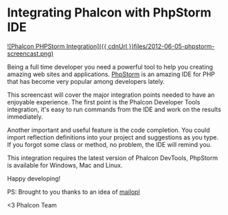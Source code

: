 Integrating Phalcon with PhpStorm IDE
=====================================

[![Phalcon PHPStorm Integration]({{ cdnUrl }}files/2012-06-05-phpstorm-screencast.png)](https://vimeo.com/43455647 "Phalcon PHPStorm Integration - Click to Watch!")

Being a full time developer you need a powerful tool to help you creating amazing web sites and applications. [PhpStorm](http://www.jetbrains.com/phpstorm/) is an amazing IDE for PHP that has become very popular among developers lately.

This screencast will cover the major integration points needed to have an enjoyable experience. The first point is the Phalcon Developer Tools integration, it's easy to run commands from the IDE and work on the results immediately.

Another important and useful feature is the code completion. You could import reflection definitions into your project and suggestions as you type. If you forgot some class or method, no problem, the IDE will remind you.

This integration requires the latest version of Phalcon DevTools, PhpStorm is available for Windows, Mac and Linux.

Happy developing!

PS: Brought to you thanks to an idea of [mailopl](https://phalcon.uservoice.com/forums/154026-general/suggestions/2724445-code-completion-to-major-ide-s-based-on-stub-files)

<3 Phalcon Team